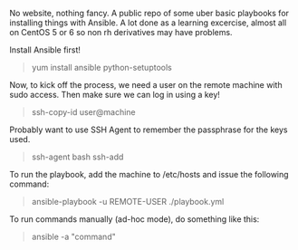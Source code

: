 No website, nothing fancy.  A public repo of some uber basic playbooks for installing things with Ansible.
A lot done as a learning excercise, almost all on CentOS 5 or 6 so non rh derivatives may have problems.

Install Ansible first!

> yum install ansible python-setuptools

Now, to kick off the process, we need a user on the remote machine with sudo access.
Then make sure we can log in using a key!

> ssh-copy-id user@machine

Probably want to use SSH Agent to remember the passphrase for the keys used.

> ssh-agent bash
> ssh-add 

To run the playbook, add the machine to /etc/hosts and issue the following command:

> ansible-playbook -u REMOTE-USER ./playbook.yml

To run commands manually (ad-hoc mode), do something like this:

> ansible <machine> -a "command"
